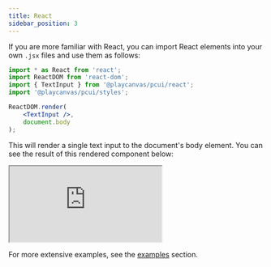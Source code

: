 ```yaml
---
title: React
sidebar_position: 3
---
```


If you are more familiar with React, you can import React elements into your own `.jsx` files and use them as follows:

```jsx
import * as React from 'react';
import ReactDOM from 'react-dom';
import { TextInput } from '@playcanvas/pcui/react';
import '@playcanvas/pcui/styles';

ReactDOM.render(
    <TextInput />,
    document.body
);
```

This will render a single text input to the document's body element. You can see the result of this rendered component below:

<div className='iframe-container'>
    <iframe src="https://playcanvas.github.io/pcui/storybook/iframe?id=components-textinput--main&viewMode=story"></iframe>
</div>

For more extensive examples, see the [examples](examples) section.
